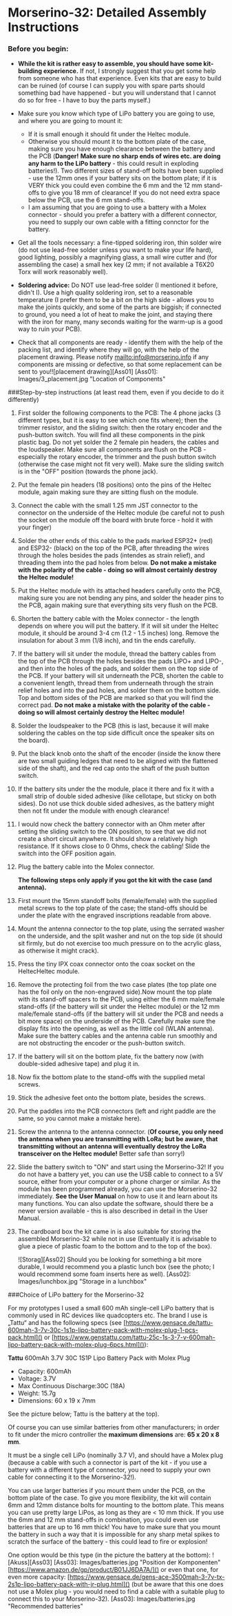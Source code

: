 # Morserino-32: Detailed Assembly Instructions

### Before you begin:

* **While the kit is rather easy to assemble, you should have some kit-building experience.** If not, I strongly suggest that you get some help from someone who has that experience. Even kits that are easy to build can be ruined (of course I can supply you with spare parts should something bad have happened - but you will understand that I cannot do so for free - I have to buy the parts myself.)

* Make sure you know which type of LiPo battery you are going to use, and where you are going to mount it:
	* If it is small enough it should fit under the Heltec module.
	* Otherwise you should mount it to the bottom plate of the case, making sure you have enough clearance between the battery and the PCB (**Danger!** **Make sure no sharp ends of wires etc. are doing any harm to the LiPo battery** - this could result in exploding batteries!). Two different sizes of stand-off bolts have been supplied - use the 12mm ones if your battery sits on the bottom plate; if it is VERY thick you could even combine the 6 mm and the 12 mm stand-offs to give you 18 mm of clearance! If you do not need extra space below the PCB, use the 6 mm stand-offs.
	* I am assuming that you are going to use a battery with a Molex connector - should you prefer a battery with a different connector, you need to supply our own cable with a fitting connctor for the battery.
* Get all the tools necessary: a fine-tipped soldering iron, thin solder wire (do not use lead-free solder unless you want to make your life hard), good lighting, possibly a magnifying glass, a small wire cutter and (for assembling the case) a small hex key (2 mm; if not available a T6X20 Torx will work reasonably well).
* **Soldering advice:** Do NOT use lead-free solder (I mentioned it before, didn't I). Use a high quality soldering iron, set to a reasonable temperature (I prefer them to be a bit on the high side - allows you to make the joints quickly, and some of the parts are biggish; if connected to ground, you need a lot of heat to make the joint, and staying there with the iron for many, many seconds waiting for the warm-up is a good way to ruin your PCB).
* Check that all components are ready - identify them with the help of the packing list, and identify where they will go, with the help of the placement drawing. Please notify [mailto:info@morserino.info]() if any components are missing or defective, so that some replacement can be sent to you!![placement drawing][Ass01]
[Ass01]: Images/3_placement.jpg "Location of Components"

###Step-by-step instructions (at least read them, even if you decide to do it differently)


1. First solder the following components to the PCB: The 4 phone jacks (3 different types, but it is easy to see which one fits where); then the trimmer resistor, and the sliding switch: then the rotary encoder and the push-button switch. You will find all these components in the pink plastic bag. Do not yet solder the 2 female pin headers, the cables and the loudspeaker.  Make sure all components are flush on the PCB - especially the rotary encoder, the trimmer and the push button switch (otherwise the case might not fit very well). Make sure the sliding switch is in the "OFF" position (towards the phone jack).
2. Put the female pin headers (18 positions) onto the pins of the Heltec module, again making sure they are sitting flush on the module.
3. Connect the cable with the small 1.25 mm JST connector to the connector on the underside of the Heltec module (be careful not to push the socket on the module off the board with brute force - hold it with your finger)
4. Solder the other ends of this cable to the pads marked ESP32+ (red) and ESP32- (black) on the top of the PCB, after threading the wires through the holes besides the pads (intendes as strain relief), and threading them into the pad holes from below.  **Do not make a mistake with the polarity of the cable - doing so will almost certainly destroy the Heltec module!**
5. Put the Heltec module with its attached headers carefully onto the PCB, making sure you are not bending any pins, and solder the header pins to the PCB, again making sure that everything sits very flush on the PCB.
6. Shorten the battery cable with the Molex connector  - the length depends on where you will put the battery. If it will sit under the Heltec module, it should be around 3-4 cm (1.2 - 1.5 inches) long. Remove the insulation for about 3 mm (1/8 inch), and tin the ends carefully.
7. If the battery will sit under the module, thread the battery cables from the top of the PCB through the holes besides the pads LIPO+ and LIPO-, and then into the holes of the pads, and solder them on the top side of the PCB. If your battery will sit underneath the PCB, shorten the cable to a convenient length, thread them from underneath through the strain relief holes and into the pad holes, and solder them on the bottom side. Top and bottom sides of the PCB are marked so that you will find the correct pad. **Do not make a mistake with the polarity of the cable - doing so will almost certainly destroy the Heltec module!**
8. Solder the loudspeaker to the PCB (this is last, because it will make soldering the cables on the top side difficult once the speaker sits on the board).
9. Put the black knob onto the shaft of the encoder (inside the know there are two small guiding ledges that need to be aligned with the flattened side of the shaft), and the red cap onto the shaft of the push button switch.
9. If the battery sits under the the module, place it there and fix it with a small strip of double sided adhesive (like cellotape, but sticky on both sides). Do not use thick double sided adhesives, as the battery might then not fit under the module with enough clearance! 
10. I would now check the battery connector with an Ohm meter after setting the sliding switch to the ON position, to see that we did not create a short circuit anywhere. It should show a relatively high resistance. If it shows close to 0 Ohms, check the cabling! Slide the switch into the OFF position again.
11. Plug the battery cable into the Molex connector.

    **The following steps only apply if you got the kit with the case (and antenna).**

12. First mount the 15mm standoff bolts (female/female) with the supplied metal screws to the top plate of the case; the stand-offs should be under the plate with the engraved inscriptions readable from above.
13. Mount the antenna connector to the top plate, using the serrated washer on the underside, and the split washer and nut on the top side (it should sit firmly, but do not exercise too much pressure on to the acrylic glass, as otherwise it might crack).
14. Press the tiny IPX coax connector onto the coax socket on the HeltecHeltec module.
15. Remove the protecting foil from the two case plates (the top plate one has the foil only on the non-engraved side).Now mount the top plate with its stand-off spacers to the PCB, using either the 6 mm male/female stand-offs (if the battery will sit under the Heltec module) or the 12 mm male/female stand-offs (if the battery will sit under the PCB and needs a bit more space) on the underside of the PCB. Carefully make sure the display fits into the opening, as well as the little coil (WLAN antenna). Make sure the battery cables and the antenna cable run smoothly and are not obstructing the encoder or the push-button switch.
16. If the battery will sit on the bottom plate, fix the battery now (with double-sided adhesive tape) and plug it in.
17. Now fix the bottom plate to the stand-offs with the supplied metal screws.
18. Stick the adhesive feet onto the bottom plate, besides the screws.
19. Put the paddles into the PCB connectors (left and right paddle are the same, so you cannot make a mistake here).
20. Screw the antenna to the antenna connector. (**Of course, you only need the antenna when you are transmitting with LoRa; but be aware, that transmitting without an antenna will eventually destroy the LoRa transceiver on the Heltec module!** Better safe than sorry!)
21. Slide the battery switch to "ON" and start using the Morserino-32! If you do not have a battery yet, you can use the USB cable to connect to a 5V source, either from your computer or a phone charger or similar. As the module has been programmed already, you can use the Morserino-32 immediately. **See the User Manual** on how to use it and learn about its many functions. You can also update the software, should there be a newer version available - this is also described in detail in the User Manual.
22. The cardboard box the kit came in is also suitable for storing the assembled Morserino-32 while not in use (Eventually it is advisable to glue a piece of plastic foam to the bottom and to the top of the box).  
   
    ![Storag][Ass02]  Should you be looking for something a bit more durable, I would recommend you a plastic lunch box (see the photo; I would recommend some foam inserts here as well). 
[Ass02]: Images/lunchbox.jpg "Storage in a lunchbox"
 

###Choice of LiPo battery for the Morserino-32

For my prototypes I used a small 600 mAh single-cell LiPo battery that is commonly used in RC devices like quadcopters etc. The brand I use is „Tattu“ and has the following specs (see [https://www.gensace.de/tattu-600mah-3-7v-30c-1s1p-lipo-battery-pack-with-molex-plug-1-pcs-pack.html]() or [https://www.genstattu.com/tattu-25c-1s-3-7-v-600mah-lipo-battery-pack-with-molex-plug-6pcs.html]()): 

**Tattu** 600mAh 3.7V 30C 1S1P Lipo Battery Pack with Molex Plug

* Capacity: 600mAh
* Voltage: 3.7V
* Max Continuous Discharge:30C (18A)
* Weight: 15.7g
* Dimensions: 60 x 19 x 7mm

See the picture below; Tattu is the battery at the top).

Of course you can use similar batteries from other manufacturers; in order to fit under the micro controller the **maximum dimensions** are: **65 x 20 x 8 mm**. 

It must be a single cell LiPo (nominally 3.7 V), and should have a Molex plug (because a cable with such a connector is part of the kit - if you use a battery with a different type of connector, you need to supply your own cable for connecting it to the Morserino-32!).

You can use larger batteries if you mount them under the PCB, on the bottom plate of the case. To give you more flexibility, the kit will contain 6mm and 12mm distance bolts for mounting to the bottom plate. This means you can use pretty large LiPos, as long as they are < 10 mm thick. If you use the 6mm and 12 mm stand-offs in combination, you could even use batteries that are up to 16 mm thick! You have to make sure that you mount the battery in such a way that it is impossible for any sharp metal spikes to scratch the surface of the battery - this could lead to fire or explosion!

One option would be this type (in the picture the battery at the bottom): ![Akuss][Ass03]
[Ass03]: Images/batteries.jpg "Position der Komponenten"
[https://www.amazon.de/gp/product/B01JJ6DA7A/]() or even that one, for even more capacity: [https://www.gensace.de/gens-ace-3500mah-3-7v-tx-2s1p-lipo-battery-pack-with-jr-plug.html]() (but be aware that this one does not use a Molex plug - you would need to find a cable with a suitable plug to connect this to your Morserino-32). 
[Ass03]: Images/batteries.jpg "Recommended batteries"

